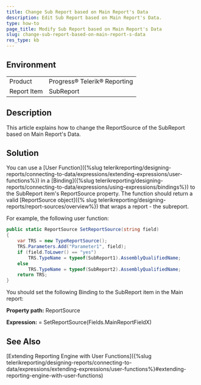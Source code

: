 ```yaml
---
title: Change Sub Report based on Main Report's Data
description: Edit Sub Report based on Main Report's Data.
type: how-to
page_title: Modify Sub Report based on Main Report's Data
slug: change-sub-report-based-on-main-report-s-data
res_type: kb
---
```


## Environment

<table>
	<tbody>
		<tr>
			<td>Product</td>
			<td>Progress® Telerik® Reporting</td>
		</tr>
		<tr>
			<td>Report Item</td>
			<td>SubReport</td>
		</tr>
	</tbody>
</table>

## Description

This article explains how to change the ReportSource of the SubReport based on Main Report's Data.
  
## Solution  

You can use a [User Function]({%slug telerikreporting/designing-reports/connecting-to-data/expressions/extending-expressions/user-functions%}) in a [Binding]({%slug telerikreporting/designing-reports/connecting-to-data/expressions/using-expressions/bindings%}) to the SubReport item's ReportSource property. The function should return a valid [ReportSource object]({% slug telerikreporting/designing-reports/report-sources/overview%}) that wraps a report - the subreport.

For example, the following user function:

````CS
public static ReportSource SetReportSource(string field)
{
	var TRS = new TypeReportSource();
	TRS.Parameters.Add("Parameter1", field);
	if (field.ToLower() == "yes")
		TRS.TypeName = typeof(SubReport1).AssemblyQualifiedName;
	else
		TRS.TypeName = typeof(SubReport2).AssemblyQualifiedName;
	return TRS;
}
````

You should set the following Binding to the SubReport item in the Main report:

**Property path:** ReportSource

**Expression:** = SetReportSource(Fields.MainReportFieldX)

## See Also

[Extending Reporting Engine with User Functions]({%slug telerikreporting/designing-reports/connecting-to-data/expressions/extending-expressions/user-functions%}#extending-reporting-engine-with-user-functions)
